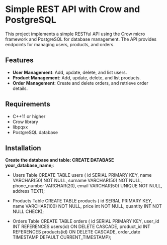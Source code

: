 # Simple REST API with Crow and PostgreSQL
This project implements a simple RESTful API using the Crow micro framework and PostgreSQL for database management. The API provides endpoints for managing users, products, and orders.

## Features
- **User Management**: Add, update, delete, and list users.
- **Product Management**: Add, update, delete, and list products.
- **Order Management**: Create and delete orders, and retrieve order details.

## Requirements
- C++11 or higher
- Crow library
- libpqxx
- PostgreSQL database

## Installation
**Create the database and table: CREATE DATABASE your_database_name;**:
-  Users Table
   CREATE TABLE users (
    id SERIAL PRIMARY KEY,
    name VARCHAR(50) NOT NULL,
    surname VARCHAR(50) NOT NULL,
    phone_number VARCHAR(20),
    email VARCHAR(50) UNIQUE NOT NULL,
    address TEXT);

- Products Table
CREATE TABLE products (
    id SERIAL PRIMARY KEY,
    name VARCHAR(100) NOT NULL,
    price int NOT NULL,
    quantity INT NOT NULL CHECK);

- Orders Table
CREATE TABLE orders (
    id SERIAL PRIMARY KEY,
    user_id INT REFERENCES users(id) ON DELETE CASCADE,
    product_id INT REFERENCES products(id) ON DELETE CASCADE,
    order_date TIMESTAMP DEFAULT CURRENT_TIMESTAMP);
